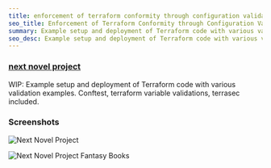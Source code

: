 ```yaml
---
title: enforcement of terraform conformity through configuration validation
seo_title: Enforcement of Terraform Conformity through Configuration Validation
summary: Example setup and deployment of Terraform code with various validation examples. Conftest, terraform variable validations, terrasec included.
seo_desc: Example setup and deployment of Terraform code with various validation examples. Conftest, terraform variable validations, terrasec included.
---
```

### [next novel project](https://nextnovelproject.com/)

WIP: Example setup and deployment of Terraform code with various validation examples. Conftest, terraform variable validations, terrasec included.

### Screenshots

![Next Novel Project](/img/next-novel-project.png)

![Next Novel Project Fantasy Books](/img/next-novel-project-fantasy.png)
